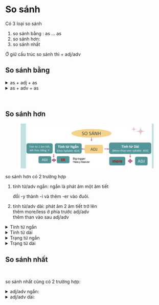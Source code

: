# So sánh

Có 3 loại so sánh

1. so sánh bằng : as ... as
2. so sánh hơn:&#x20;
3. so sánh nhất

Ở giữ cấu trúc so sánh thì + adj/adv

## So sánh bằng

<details>

<summary>as + adj + as</summary>

your job experience is as **important** as your academic backgr

</details>

<details>

<summary>as + adv + as</summary>

They launched the new product as **successfully** as the previous one.

</details>

<figure><img src="https://lh7-us.googleusercontent.com/f_1_X7m5K0w7m4l4ZUHpfBxikNbCLEijrMlTMXqokAwVTr8-A0UGtNi3Hb2ptHEkFTyKrEV21yu0tKRdf_gopJMr7EzsD8dracKjyYgRFncWMn5pag42IlZxcGuyvPKK7_9Iqds8_h8iBYVfpEGUmQ" alt=""><figcaption></figcaption></figure>

## So sánh hơn

<figure><img src=".gitbook/assets/CleanShot 2024-01-02 at 16.11.21@2x.png" alt=""><figcaption></figcaption></figure>

so sánh hơn có 2 trường hợp

1.  tính từ/adv ngắn: ngắn là phát âm một âm tiết

    đổi -y thành -i và thêm -er vào đuôi.
2. tính từ/adv dài: phát âm 2 âm tiết trở lên\
   thêm more/less ở phía trước adj/adv\
   thêm than vào sau adj/adv

<details>

<summary>Tính từ ngắn</summary>



</details>

<details>

<summary>Tính từ dài</summary>

Sometimes using public transportation is **more** **conveninent** than driving

</details>

<details>

<summary>Trạng từ ngắn</summary>



</details>

<details>

<summary>Trạng từ dài</summary>

We believe that Mr.Will has to take this problem **more seriously.**

</details>

## So sánh nhất

<figure><img src="https://lh7-us.googleusercontent.com/ZSlhY_iE8rvDqnsx23oC-aVeDfADz2p5HpMMaTpb0qfugu1eeOLRb6o0rE4d_HrtnkGPwoyJEmTfbe7KpZFxx_HeFGvOPT6EwfKkCd2k795dHydjRrl2AgBXelsHx8M99QV_EmuBNmbVr1TlSYbRGQ" alt=""><figcaption></figcaption></figure>

so sánh nhất cũng có 2 trường hợp:

<details>

<summary>adj/adv ngắn:</summary>

\- thêm est vào đuôi\
\- thêm the vào phía trước adj/adv\
**adj** : Biz Motors is **the largest** car dealer in town\
**adv:**&#x20;

</details>

<details>

<summary>adj/adv dài:</summary>

\- thêm most vào trước\
\- thêm the vào phía trước adj/adv, trước most\
**adj** : This is **the** **most difficult** task i have ever faced\
**adv:** I think john works **the most efficiently**

</details>
